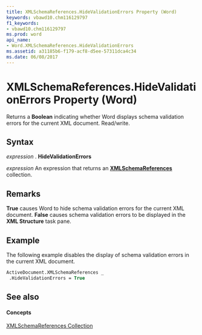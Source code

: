 ```yaml
---
title: XMLSchemaReferences.HideValidationErrors Property (Word)
keywords: vbawd10.chm116129797
f1_keywords:
- vbawd10.chm116129797
ms.prod: word
api_name:
- Word.XMLSchemaReferences.HideValidationErrors
ms.assetid: a31185b6-f179-acf8-d5ee-57311dca4c34
ms.date: 06/08/2017
---
```



# XMLSchemaReferences.HideValidationErrors Property (Word)

Returns a  **Boolean** indicating whether Word displays schema validation errors for the current XML document. Read/write.


## Syntax

 _expression_ . **HideValidationErrors**

 _expression_ An expression that returns an **[XMLSchemaReferences](Word.XMLSchemaReferences.md)** collection.


## Remarks

 **True** causes Word to hide schema validation errors for the current XML document. **False** causes schema validation errors to be displayed in the **XML Structure** task pane.


## Example

The following example disables the display of schema validation errors in the current XML document.


```vb
ActiveDocument.XMLSchemaReferences _ 
 .HideValidationErrors = True
```


## See also


#### Concepts


[XMLSchemaReferences Collection](Word.XMLSchemaReferences.md)

